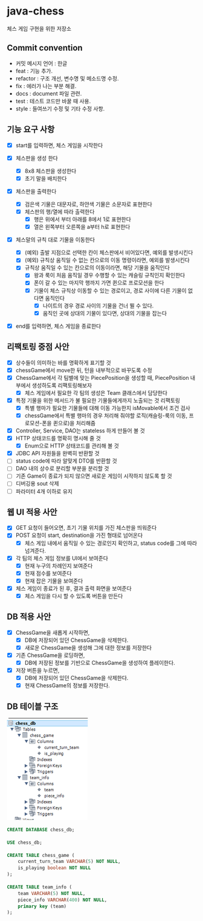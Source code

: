 # java-chess
체스 게임 구현을 위한 저장소

## Commit convention
- 커밋 메시지 언어 : 한글
- feat : 기능 추가.
- refactor : 구조 개선, 변수명 및 메소드명 수정.
- fix : 에러가 나는 부분 해결.
- docs : document 파일 관련.
- test : 테스트 코드만 바꿀 때 사용.
- style : 들여쓰기 수정 및 기타 수정 사항.

## 기능 요구 사항
- [x] start를 입력하면, 체스 게임을 시작한다

- [x] 체스판을 생성 한다
    - [x] 8x8 체스판을 생성한다
    - [x] 초기 말을 배치한다

- [x] 체스판을 출력한다
    - [x] 검은색 기물은 대문자로, 하얀색 기물은 소문자로 표현한다
    - [x] 체스판의 행/열에 따라 출력한다
        - [x] 행은 위에서 부터 아래를 8에서 1로 표현한다
        - [x] 열은 왼쪽부터 오른쪽을 a부터 h로 표현한다

- [x] 체스말의 규칙 대로 기물을 이동한다
    - [x] (예외) 출발 지점으로 선택한 칸이 체스판에서 비어있다면, 예외를 발생시킨다
    - [x] (예외) 규칙상 움직일 수 없는 칸으로의 이동 명령이라면, 예외를 발생시킨다
    - [x] 규칙상 움직일 수 있는 칸으로의 이동이라면, 해당 기물을 움직인다
        - [x] 왕과 룩이 처음 움직일 경우 수행할 수 있는 캐슬링 규칙인지 확인한다
        - [x] 폰이 갈 수 있는 마지막 행까지 가면 퀸으로 프로모션을 한다
        - [x] 기물이 체스 규칙상 이동할 수 있는 경로이고, 경로 사이에 다른 기물이 없다면 움직인다
            - [x] 나이트의 경우 경로 사이의 기물을 건너 뛸 수 있다. 
            - [x] 움직인 곳에 상대의 기물이 있다면, 상대의 기물을 잡는다

- [x] end를 입력하면, 체스 게임을 종료한다

## 리팩토링 중점 사안
- [x] 상수들이 의미하는 바를 명확하게 표기할 것
- [x] chessGame에서 move한 뒤, 턴을 내부적으로 바꾸도록 수정
- [x] ChessGame에서 각 팀별에 맞는 PiecePosition을 생성할 때, PiecePosition 내부에서 생성하도록 리팩토링해보자
    - [x] 체스 게임에서 필요한 각 팀의 생성은 Team 클래스에서 담당한다
- [x] 특정 기물을 위한 메서드가 불 필요한 기물들에게까지 노출되는 것 리팩토링
    - [x] 특별 행마가 필요한 기물들에 대해 이동 가능한지 isMovable에서 조건 검사
    - [x] chessGame에서 특별 행마의 경우 처리해 줘야할 로직(캐슬링-룩의 이동, 프로모션-폰을 퀸으로)을 처리해줌
- [x] Controller, Service, DAO는 stateless 하게 만들어 볼 것
- [x] HTTP 상태코드를 명확히 명시해 줄 것
    - [x] Enum으로 HTTP 상태코드를 관리해 볼 것
- [x] JDBC API 자원들을 완벽히 반환할 것
- [ ] status code에 따라 알맞게 DTO를 반환할 것
- [ ] DAO 내의 상수로 분리할 부분을 분리할 것
- [ ] 기존 Game이 종료가 되지 않으면 새로운 게임이 시작하지 않도록 할 것
- [ ] 디버깅용 sout 삭제
- [ ] 파라미터 4개 이하로 유지

## 웹 UI 적용 사안
- [x] GET 요청이 들어오면, 초기 기물 위치를 가진 체스판을 띄워준다
- [x] POST 요청이 start, destination을 가진 형태로 넘어온다
    - [x] 체스 게임 내에서 움직일 수 있는 경로인지 확인하고, status code를 그에 따라 넘겨준다.
- [x] 각 팀의 체스 게임 정보를 UI에서 보여준다
    - [x] 현재 누구의 차례인지 보여준다
    - [x] 현재 점수를 보여준다
    - [x] 현재 잡은 기물을 보여준다
- [x] 체스 게임이 종료가 된 후, 결과 출력 화면을 보여준다
    - [x] 체스 게임을 다시 할 수 있도록 버튼을 만든다
    
## DB 적용 사안
- [x] ChessGame을 새롭게 시작하면,
    - [x] DB에 저장되어 있던 ChessGame을 삭제한다.
    - [x] 새로운 ChessGame을 생성해 그에 대한 정보를 저장한다
- [x] 기존 ChessGame을 로딩하면, 
    - [x] DB에 저장된 정보를 기반으로 ChessGame을 생성하여 플레이한다. 
- [x] 저장 버튼을 누르면,
    - [x] DB에 저장되어 있던 ChessGame을 삭제한다.
    - [x] 현재 ChessGame의 정보를 저장한다.

## DB 테이블 구조
![table_structure](./img/table_structure.PNG)
```sql
CREATE DATABASE chess_db;

USE chess_db;

CREATE TABLE chess_game (
    current_turn_team VARCHAR(5) NOT NULL,
    is_playing boolean NOT NULL
);

CREATE TABLE team_info (
    team VARCHAR(5) NOT NULL,
    piece_info VARCHAR(400) NOT NULL,
    primary key (team)
);
```       
